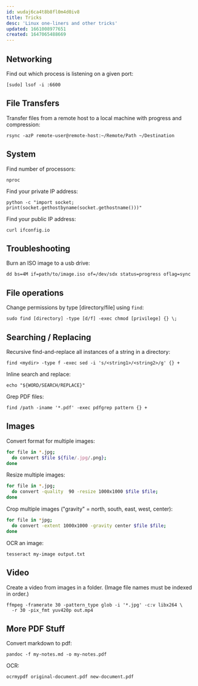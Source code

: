```yaml
---
id: wudaj6ca4t8b8fl0m4d0iv8
title: Tricks
desc: 'Linux one-liners and other tricks'
updated: 1661008977651
created: 1647065488669
---
```


## Networking

Find out which process is listening on a given port:

    [sudo] lsof -i :6600

## File Transfers

Transfer files from a remote host to a local machine with progress and compression:

    rsync -azP remote-user@remote-host:~/Remote/Path ~/Destination

## System

Find number of processors:

    nproc

Find your private IP address:

```
python -c "import socket; print(socket.gethostbyname(socket.gethostname()))"
```

Find your public IP address:

    curl ifconfig.io

## Troubleshooting

Burn an ISO image to a usb drive:

    dd bs=4M if=path/to/image.iso of=/dev/sdx status=progress oflag=sync

## File operations

Change permissions by type [directory/file] using `find`:

    sudo find [directory] -type [d/f] -exec chmod [privilege] {} \;

## Searching / Replacing

Recursive find-and-replace all instances of a string in a directory:

    find <mydir> -type f -exec sed -i 's/<string1>/<string2>/g' {} +

Inline search and replace:

    echo "${WORD/SEARCH/REPLACE}"

Grep PDF files:

    find /path -iname '*.pdf' -exec pdfgrep pattern {} +

## Images

Convert format for multiple images:

```bash
for file in *.jpg;
  do convert $file ${file/.jpg/.png};
done
```
Resize multiple images:

```bash
for file in *.jpg;
  do convert -quality  90 -resize 1000x1000 $file $file;
done
```

Crop multiple images ("gravity" = north, south, east, west, center):

```bash
for file in *jpg;
  do convert -extent 1000x1000 -gravity center $file $file;
done
```

OCR an image:

    tesseract my-image output.txt

## Video

Create a video from images in a folder. (Image file names must be indexed in order.)

```
ffmpeg -framerate 30 -pattern_type glob -i '*.jpg' -c:v libx264 \
  -r 30 -pix_fmt yuv420p out.mp4
```

## More PDF Stuff

Convert markdown to pdf:

    pandoc -f my-notes.md -o my-notes.pdf

OCR:

    ocrmypdf original-document.pdf new-document.pdf

